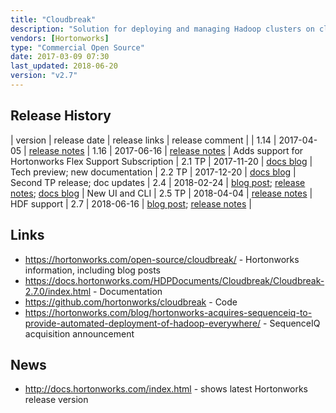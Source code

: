 ```yaml
---
title: "Cloudbreak"
description: "Solution for deploying and managing Hadoop clusters on cloud infrastructure based on automatically provisioned infrastructure running base docker images with Hadoop provisioned on top via Apache Ambari using Blueprints.  Includes out of the box support for Amazon Web Services, Microsoft Azure, Google Cloud Platform and OpenStack, plus a Service Provider Interface (SPI) for adding support for new providers.  Supports automated scaling of clusters based on Ambari Metrics and Alerts (Periscope), custom scripts that can be run on hosts before or after deployment (Recipes), a number of out of the box Blueprints, the use of custom docker images, data locality specifiers, Kerberized clusters and support for external AD/LDAP servers.  Manageable through a web UI, a REST API, a CLI and an interactive shell.  Originally created by SequenceIQ, with an initial beta release in July 2014, with SequenceIQ then acquired by Hortonworks in April 2015, and a 1.0 release of Cloudbreak included in HDP 2.3 in July 2015.  Open sourced under the Apache 2.0 licence, with a stated plan for the code to be donated to the Apache Foundation."
vendors: [Hortonworks]
type: "Commercial Open Source"
date: 2017-03-09 07:30
last_updated: 2018-06-20
version: "v2.7"
---
```

## Release History

| version | release date | release links | release comment |
| 1.14 | 2017-04-05 | [release notes](http://sequenceiq.com/cloudbreak-docs/release-1.14.0/releasenotes/) 
| 1.16 | 2017-06-16 | [release notes](http://sequenceiq.com/cloudbreak-docs/release-1.16.1/releasenotes/) | Adds support for Hortonworks Flex Support Subscription
| 2.1 TP | 2017-11-20 | [docs blog](https://docs.hortonworks.com/posts/2017/11/20/cloudbreak2.1.0.html) | Tech preview; new documentation
| 2.2 TP | 2017-12-20 | [docs blog](https://docs.hortonworks.com/posts/2017/12/20/cloudbreak2.2.0.html) | Second TP release; doc updates
| 2.4 | 2018-02-24 | [blog post](https://hortonworks.com/blog/announcing-cloudbreak-2-4/); [release notes](https://docs.hortonworks.com/HDPDocuments/Cloudbreak/Cloudbreak-2.4.0/content/releasenotes/index.html); [docs blog](https://docs.hortonworks.com/posts/2018/02/27/cloudbreak2.4.0.html) | New UI and CLI
| 2.5 TP | 2018-04-04 | [release notes](https://docs.hortonworks.com/HDPDocuments/Cloudbreak/Cloudbreak-2.5.0/content/releasenotes/index.html) | HDF support
| 2.7 | 2018-06-16 | [blog post](https://hortonworks.com/blog/announcing-cloudbreak-2-7-ga/); [release notes](https://docs.hortonworks.com/HDPDocuments/Cloudbreak/Cloudbreak-2.7.0/content/releasenotes/index.html) |

## Links

* <https://hortonworks.com/open-source/cloudbreak/> - Hortonworks information, including blog posts
* <https://docs.hortonworks.com/HDPDocuments/Cloudbreak/Cloudbreak-2.7.0/index.html> - Documentation
* <https://github.com/hortonworks/cloudbreak> - Code
* <https://hortonworks.com/blog/hortonworks-acquires-sequenceiq-to-provide-automated-deployment-of-hadoop-everywhere/> - SequenceIQ acquisition announcement

## News

* <http://docs.hortonworks.com/index.html> - shows latest Hortonworks release version